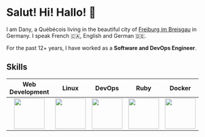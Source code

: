 # Salut! Hi! Hallo! 👋

I am Dany, a Québécois living in the beautiful city of [Freiburg im Breisgau](https://en.wikipedia.org/wiki/Freiburg_im_Breisgau) in Germany. I speak French 🇨🇦, English and German 🇩🇪.

For the past 12+ years, I have worked as a **Software and DevOps Engineer**.

## Skills

<!-- It's sad, but using a flexbox isn't possible here since GitHub heavily sanitize HTML/CSS in Markdown files... so the good ol' table is back and it cannot be styled :D -->

| Web Development | Linux | DevOps | Ruby | Docker |
|:---------------:|:-----:|:------:|:----:|:------:|
| <img src="https://github.com/user-attachments/assets/61ee68d6-0b50-4bbe-ace7-c10d685c368a" height="80"> | <img src="https://github.com/user-attachments/assets/c8d61242-65fd-4371-828b-9f6763be63ce" height="80"> | <img src="https://github.com/user-attachments/assets/dfe0c15d-b383-4351-aa5e-73bd2a174546" height="80"> | <img src="https://github.com/user-attachments/assets/c3f0f259-8ac9-491b-989d-67f67b3d34d7" height="80"> | <img src="https://github.com/user-attachments/assets/04cf027a-1a63-41ce-9b3b-a95b9761850f" height="80"> |

